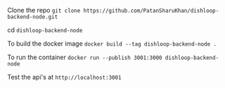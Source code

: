 Clone the repo `git clone https://github.com/PatanSharuKhan/dishloop-backend-node.git`

cd `dishloop-backend-node`

To build the docker image
`docker build --tag dishloop-backend-node .`

To run the container
`docker run --publish 3001:3000 dishloop-backend-node`

Test the api's at `http://localhost:3001`
